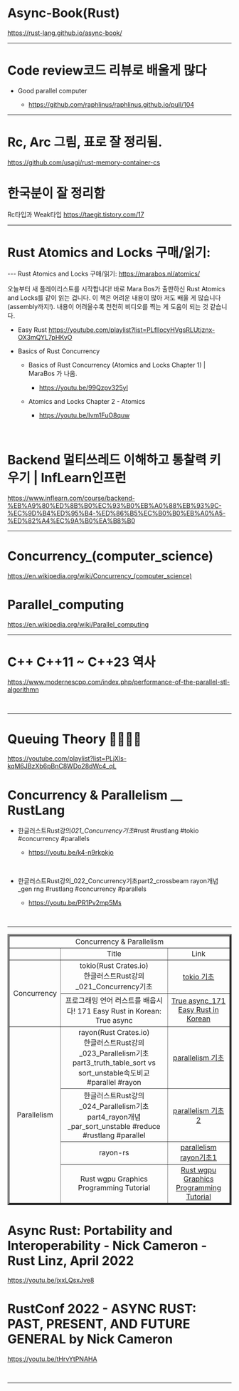 # Async-Book(Rust)

https://rust-lang.github.io/async-book/

<hr>

# Code review코드 리뷰로 배울게 많다

- Good parallel computer

  - https://github.com/raphlinus/raphlinus.github.io/pull/104

<hr>

# Rc, Arc 그림, 표로 잘 정리됨.

https://github.com/usagi/rust-memory-container-cs

# 한국분이 잘 정리함

Rc타입과 Weak타입 https://taegit.tistory.com/17

<hr>

#  Rust Atomics and Locks 구매/읽기:

--- Rust Atomics and Locks 구매/읽기:
https://marabos.nl/atomics/

오늘부터 새 플레이리스트를 시작합니다! 바로 Mara Bos가 출판하신 Rust Atomics and Locks를 같이 읽는 겁니다. 이 책은 어려운 내용이 많아 저도 배울 게 많습니다 (assembly까지!). 내용이 어려울수록 천천히 비디오를 찍는 게 도움이 되는 것 같습니다.

  - Easy Rust https://youtube.com/playlist?list=PLfllocyHVgsRLUtjznx-OX3mQYL7pHKyO

- Basics of Rust Concurrency

    - Basics of Rust Concurrency (Atomics and Locks Chapter 1) | MaraBos 가 나옴.

      - https://youtu.be/99Qzpv325yI

    - Atomics and Locks Chapter 2 - Atomics
      -  https://youtu.be/Ivm1FuO8quw

<br>

# Backend 멀티쓰레드 이해하고 통찰력 키우기 | InfLearn인프런

https://www.inflearn.com/course/backend-%EB%A9%80%ED%8B%B0%EC%93%B0%EB%A0%88%EB%93%9C-%EC%9D%B4%ED%95%B4-%ED%86%B5%EC%B0%B0%EB%A0%A5-%ED%82%A4%EC%9A%B0%EA%B8%B0 

<hr>


# Concurrency_(computer_science)

https://en.wikipedia.org/wiki/Concurrency_(computer_science)

# Parallel_computing

https://en.wikipedia.org/wiki/Parallel_computing

<hr>

# C++ C++11 ~ C++23 역사

https://www.modernescpp.com/index.php/performance-of-the-parallel-stl-algorithmn

<br>

<hr>

# Queuing Theory 🚶🏿🚶🚶

https://youtube.com/playlist?list=PLjXls-kqM6JBzXb6pBnC8WDo28dWc4_qL

# Concurrency & Parallelism \_\_ RustLang

- 한글러스트Rust강의*021_Concurrency기초*#rust #rustlang #tokio #concurrency #parallels

  - https://youtu.be/k4-n9rkpkjo

<br>

- 한글러스트Rust강의\_022_Concurrency기초part2_crossbeam rayon개념\_gen rng #rustlang #concurrency #parallels

  - https://youtu.be/PR1Pv2mp5Ms

<br>

<hr>

<table border="4">
    <tr>
    <td colspan="3" align="center">Concurrency & Parallelism</td>
    </tr>
    <tr align="center">
        <td> </td>
        <td>Title</td>
        <td>Link</td>
    </tr>
    <tr align="center">
        <td rowspan="2">Concurrency</td></a>
        <td>tokio(Rust Crates.io)<br>한글러스트Rust강의_021_Concurrency기초</td>
        <td><a href="https://youtu.be/k4-n9rkpkjo">tokio 기초</a></td>
    </tr>
    <tr align="center">
        <td>프로그래밍 언어 러스트를 배웁시다! 171 Easy Rust in Korean: True async</td>
        <td><a href="https://youtu.be/tDVCPc-EGZQ">True async_171 Easy Rust in Korean</a></td>
    </tr>
    <tr align="center">
        <td rowspan="4">Parallelism</td></a>
        <td>rayon(Rust Crates.io)<br>한글러스트Rust강의_023_Parallelism기초part3_truth_table_sort vs sort_unstable속도비교 #parallel #rayon</td>
        <td><a href="https://youtu.be/9qyj6b5i274">parallelism 기초</a></td>
    </tr>
    <tr align="center">
        <td>한글러스트Rust강의_024_Parallelism기초part4_rayon개념_par_sort_unstable #reduce #rustlang #parallel</td>
        <td><a href="https://youtu.be/x1RLowpOWUE">parallelism 기초2</a></td>
    </tr>
    <tr align="center">
        <td>rayon-rs</td>
        <td><a href="https://github.com/rayon-rs/rayon">parallelism<br>rayon기초1</a></td>
    </tr>
    <tr align="center">
        <td>Rust wgpu Graphics Programming Tutorial</td>
        <td><a href="https://youtube.com/playlist?list=PL_UrKDEhALdJS0VrLPn7dqC5A4W1vCAUT">Rust wgpu Graphics Programming Tutorial</a></td>
    </tr>
</table>

# Async Rust: Portability and Interoperability - Nick Cameron - Rust Linz, April 2022

https://youtu.be/jxxLQsxJve8

# RustConf 2022 - ASYNC RUST: PAST, PRESENT, AND FUTURE GENERAL by Nick Cameron

https://youtu.be/tHrvYtPNAHA


<br>

<hr>

